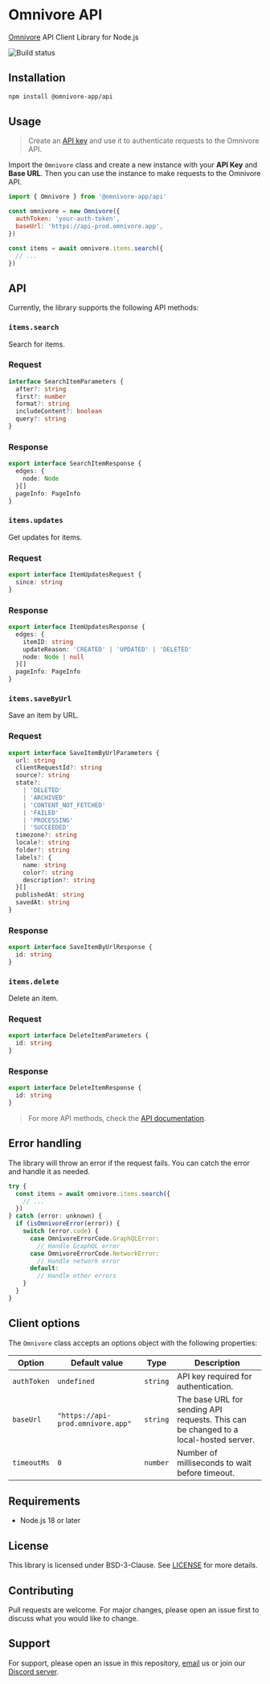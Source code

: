# Omnivore API

[Omnivore](https://omnivore.app) API Client Library for Node.js

![Build status](https://github.com/omnivore-app/omnivore-api/actions/workflows/ci.yml/badge.svg)

## Installation

```bash
npm install @omnivore-app/api
```

## Usage

> Create an [API key](https://omnivore.app/settings/api) and use it to authenticate requests to the Omnivore API.

Import the `Omnivore` class and create a new instance with your **API Key** and **Base URL**. Then you can use the instance to make requests to the Omnivore API.

```javascript
import { Omnivore } from '@omnivore-app/api'

const omnivore = new Omnivore({
  authToken: 'your-auth-token',
  baseUrl: 'https://api-prod.omnivore.app',
})

const items = await omnivore.items.search({
  // ...
})
```

## API

Currently, the library supports the following API methods:

### `items.search`

Search for items.

### Request

```typescript
interface SearchItemParameters {
  after?: string
  first?: number
  format?: string
  includeContent?: boolean
  query?: string
}
```

### Response

```typescript
export interface SearchItemResponse {
  edges: {
    node: Node
  }[]
  pageInfo: PageInfo
}
```

### `items.updates`

Get updates for items.

### Request

```typescript
export interface ItemUpdatesRequest {
  since: string
}
```

### Response

```typescript
export interface ItemUpdatesResponse {
  edges: {
    itemID: string
    updateReason: 'CREATED' | 'UPDATED' | 'DELETED'
    node: Node | null
  }[]
  pageInfo: PageInfo
}
```

### `items.saveByUrl`

Save an item by URL.

### Request

```typescript
export interface SaveItemByUrlParameters {
  url: string
  clientRequestId?: string
  source?: string
  state?:
    | 'DELETED'
    | 'ARCHIVED'
    | 'CONTENT_NOT_FETCHED'
    | 'FAILED'
    | 'PROCESSING'
    | 'SUCCEEDED'
  timezone?: string
  locale?: string
  folder?: string
  labels?: {
    name: string
    color?: string
    description?: string
  }[]
  publishedAt: string
  savedAt: string
}
```

### Response

```typescript
export interface SaveItemByUrlResponse {
  id: string
}
```

### `items.delete`

Delete an item.

### Request

```typescript
export interface DeleteItemParameters {
  id: string
}
```

### Response

```typescript
export interface DeleteItemResponse {
  id: string
}
```

> For more API methods, check the [API documentation](https://docs.omnivore.app/integrations/api.html).

## Error handling

The library will throw an error if the request fails. You can catch the error and handle it as needed.

```javascript
try {
  const items = await omnivore.items.search({
    // ...
  })
} catch (error: unknown) {
  if (isOmnivoreError(error)) {
    switch (error.code) {
      case OmnivoreErrorCode.GraphQLError:
        // Handle GraphQL error
      case OmnivoreErrorCode.NetworkError:
        // Handle network error
      default:
        // Handle other errors
    }
  }
}
```

## Client options

The `Omnivore` class accepts an options object with the following properties:

| Option      | Default value                     | Type     | Description                                                                          |
| ----------- | --------------------------------- | -------- | ------------------------------------------------------------------------------------ |
| `authToken` | `undefined`                       | `string` | API key required for authentication.                                                 |
| `baseUrl`   | `"https://api-prod.omnivore.app"` | `string` | The base URL for sending API requests. This can be changed to a local-hosted server. |
| `timeoutMs` | `0`                               | `number` | Number of milliseconds to wait before timeout.                                       |

## Requirements

- Node.js 18 or later

## License

This library is licensed under BSD-3-Clause. See [LICENSE](LICENSE) for more details.

## Contributing

Pull requests are welcome. For major changes, please open an issue first to discuss what you would like to change.

## Support

For support, please open an issue in this repository, [email](mailto:feedback@omnivore.app) us or join our [Discord server](https://discord.gg/h2z5rppzz9).
